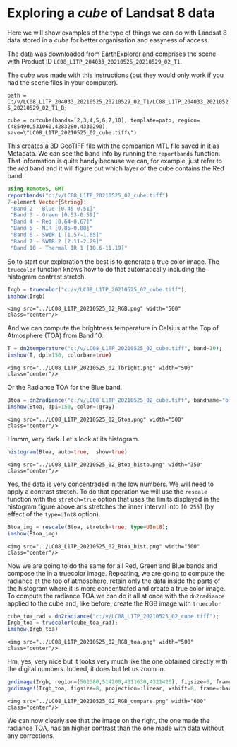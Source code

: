 # Exploring a _cube_ of Landsat 8 data
Here we will show examples of the type of things we can do with Landsat 8 data stored in a _cube_ for better organisation and easyness of access.

The data was downloaded from [EarthExplorer](https://earthexplorer.usgs.gov) and comprises the scene with Product ID ```LC08_L1TP_204033_20210525_20210529_02_T1```.

The _cube_ was made with this instructions (but they would only work if you had the scene files in your computer).

```path = C:/v/LC08_L1TP_204033_20210525_20210529_02_T1/LC08_L1TP_204033_20210525_20210529_02_T1_B;```

```cube = cutcube(bands=[2,3,4,5,6,7,10], template=pato, region=(485490,531060,4283280,4330290), save=\"LC08_L1TP_20210525_02_cube.tiff\")```

This creates a 3D GeoTIFF file with the companion MTL file saved in it as Metadata. We can see the band info by running the ```reportbands``` function. That information is quite handy because we can, for example, just refer to the _red_ band and it will figure out which layer of the cube contains the Red band.


```julia
using RemoteS, GMT
reportbands("c:/v/LC08_L1TP_20210525_02_cube.tiff")
7-element Vector{String}:
 "Band 2 - Blue [0.45-0.51]"
 "Band 3 - Green [0.53-0.59]"
 "Band 4 - Red [0.64-0.67]"
 "Band 5 - NIR [0.85-0.88]"
 "Band 6 - SWIR 1 [1.57-1.65]"
 "Band 7 - SWIR 2 [2.11-2.29]"
 "Band 10 - Thermal IR 1 [10.6-11.19]"
```

So to start our exploration the best is to generate a true color image. The ```truecolor``` function knows how to do that automatically including the histogram contrast stretch.

```julia
Irgb = truecolor("c:/v/LC08_L1TP_20210525_02_cube.tiff");
imshow(Irgb)
```

```@raw html
<img src="../LC08_L1TP_20210525_02_RGB.png" width="500" class="center"/>
```

And we can compute the brightness temperature in Celsius at the Top of Atmosphere (TOA) from Band 10.

```julia
T = dn2temperature("c:/v/LC08_L1TP_20210525_02_cube.tiff", band=10);
imshow(T, dpi=150, colorbar=true)
```

```@raw html
<img src="../LC08_L1TP_20210525_02_Tbright.png" width="500" class="center"/>
```

Or the Radiance TOA for the Blue band.

```julia
Btoa = dn2radiance("c:/v/LC08_L1TP_20210525_02_cube.tiff", bandname="blue");
imshow(Btoa, dpi=150, color=:gray)
```

```@raw html
<img src="../LC08_L1TP_20210525_02_Gtoa.png" width="500" class="center"/>
```

Hmmm, very dark. Let's look at its histogram.

```julia
histogram(Btoa, auto=true,  show=true)
```

```@raw html
<img src="../LC08_L1TP_20210525_02_Btoa_histo.png" width="350" class="center"/>
```

Yes, the data is very concentraded in the low numbers. We will need to apply a contrast stretch.
To do that operation we will use the ```rescale``` function with the ``stretch=true`` option that
uses the limits displayed in the histogram figure above ans stretches the inner interval into
`[0 255]` (by effect of the ``type=UInt8`` option).

```julia
Btoa_img = rescale(Btoa, stretch=true, type=UInt8);
imshow(Btoa_img)
```

```@raw html
<img src="../LC08_L1TP_20210525_02_Btoa_hist.png" width="500" class="center"/>
```

Now we are going to do the same for all Red, Green and Blue bands and compose the in a truecolor image.
Repeating, we are going to compute the radiance at the top of atmosphere, retain only the data inside the
parts of the histogram where it is more concentrated and create a true color image. To compute the radiance TOA
we can do it all at once with the ```dn2radiance``` applied to the cube and, like before, create the RGB image
with ```truecolor```

```julia
cube_toa_rad = dn2radiance("c:/v/LC08_L1TP_20210525_02_cube.tiff");
Irgb_toa = truecolor(cube_toa_rad);
imshow(Irgb_toa)
```

```@raw html
<img src="../LC08_L1TP_20210525_02_RGB_toa.png" width="500" class="center"/>
```

Hm, yes, very nice but it looks very much like the one obtained directly with the digital numbers.
Indeed, it does but let us zoom in.

```julia
grdimage(Irgb, region=(502380,514200,4311630,4321420), figsize=8, frame=:bare)
grdimage!(Irgb_toa, figsize=8, projection=:linear, xshift=8, frame=:bare, show=true)
```

```@raw html
<img src="../LC08_L1TP_20210525_02_RGB_compare.png" width="600" class="center"/>
```

We can now clearly see that the image on the right, the one made the radiance TOA, has an higher
contrast than the one made with data without any corrections.
